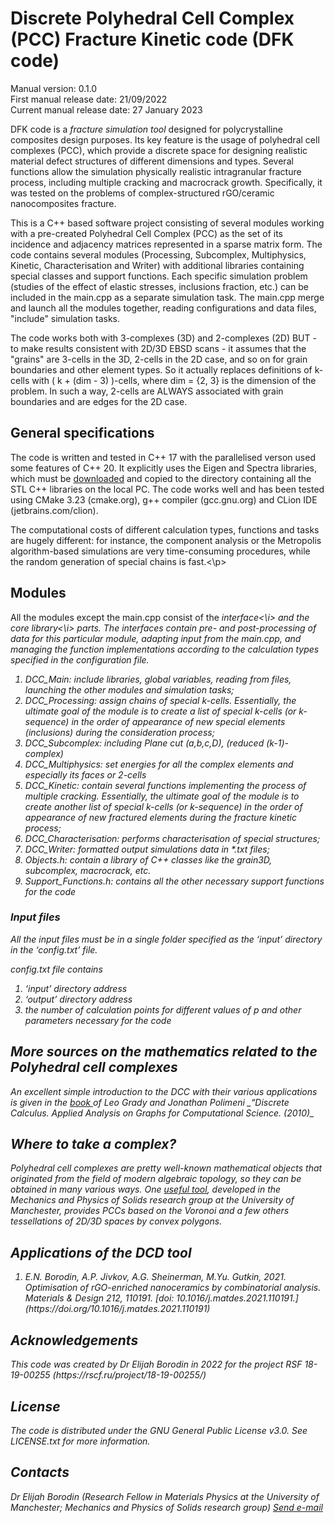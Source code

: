 <h1>Discrete Polyhedral Cell Complex (PCC) Fracture Kinetic code (DFK code)</h1>

Manual version: 0.1.0 <br>
First manual release date: 21/09/2022 <br>
Current manual release date: 27 January 2023 <br>

<p> DFK code is a <i> fracture simulation tool </i> designed for polycrystalline composites design purposes. Its key feature is the usage of polyhedral cell complexes (PCC), which provide a discrete space for designing realistic material defect structures of different dimensions and types. Several functions allow the simulation physically realistic intragranular fracture process, including multiple cracking and macrocrack growth. Specifically, it was tested on the problems of complex-structured rGO/ceramic nanocomposites fracture.
</p>

<p> This is a C++ based software project consisting of several modules working with a pre-created Polyhedral Cell Complex (PCC) as the set of its incidence and adjacency matrices represented in a sparse matrix form. The code contains several modules (Processing, Subcomplex, Multiphysics, Kinetic, Characterisation and Writer) with additional libraries containing special classes and support functions. Each specific simulation problem (studies of the effect of elastic stresses, inclusions fraction, etc.) can be included in the main.cpp as a separate simulation task. The main.cpp merge and launch all the modules together, reading configurations and data files, "include" simulation tasks.

The code works both with 3-complexes (3D) and 2-complexes (2D) BUT - to make results consistent with 2D/3D EBSD scans - it assumes that the "grains" are 3-cells in the 3D, 2-cells in the 2D case, and so on for grain boundaries and other element types. So it actually replaces definitions of k-cells with ( k + (dim - 3) )-cells, where dim = {2, 3} is the dimension of the problem. In such a way, 2-cells are ALWAYS associated with grain boundaries and are edges for the 2D case.
</p>
  
<h2>General specifications</h2>
  
<p>The code is written and tested in C++ 17 with the parallelised verson used some features of C++ 20. It explicitly uses the Eigen and Spectra libraries, which must be <a href="https://spectralib.org/download.html"> downloaded</a> and copied to the directory containing all the STL C++ libraries on the local PC. The code works well and has been tested using CMake 3.23 (cmake.org), g++ compiler (gcc.gnu.org) and CLion IDE (jetbrains.com/clion).

The computational costs of different calculation types, functions and tasks are hugely different: for instance, the component analysis or the Metropolis algorithm-based simulations are very time-consuming procedures, while the random generation of special chains is fast.<\p>
  
<h2>Modules</h2>
All the modules except the main.cpp consist of the <i>interface<\i> and the core <i>library<\i> parts. The interfaces contain pre- and post-processing of data for this particular module, adapting input from the main.cpp, and managing the function implementations according to the calculation types specified in the configuration file. 

<ol>
  <li>DCC_Main: include libraries, global variables, reading from files, launching the other modules and simulation tasks; </li>
  <li>DCC_Processing: assign chains of special k-cells. Essentially, the ultimate goal of the module is to create a list of special k-cells (or k-sequence) in the order of appearance of new special elements (<i>inclusions</i>) during the consideration process; </li>
  <li>DCC_Subcomplex: including Plane cut (a,b,c,D), (reduced (k-1)-complex)</li>
  <li>DCC_Multiphysics: set energies for all the complex elements and especially its faces or 2-cells </li>
  <li>DCC_Kinetic: contain several functions implementing the process of multiple cracking. Essentially, the ultimate goal of the module is to create another list of special k-cells (or k-sequence) in the order of appearance of new <i>fractured</i> elements during the fracture kinetic process;   </li>
  <li>DCC_Characterisation: performs characterisation of special structures; </li>
  <li>DCC_Writer: formatted output simulations data in *.txt files; </li>
  <li>Objects.h: contain a library of C++ classes like the grain3D, subcomplex, macrocrack, etc. </li>
  <li>Support_Functions.h: contains all the other necessary support functions for the code </li> 
</ol>

<h3> Input files </h3>
All the input files must be in a single folder specified as the ‘input’ directory in the ‘config.txt’ file.

<i>config.txt</i> file contains
<ol>
<li> ‘input’ directory address </li>
<li>  ‘output’ directory address </li>
<li>  the number of calculation points for different values of <i>p</i> and  other parameters necessary for the code </li>
</ol>

<h2> More sources on the mathematics related to the Polyhedral cell complexes</h2>
An excellent simple introduction to the DCC with their various applications is given in the <a href="https://link.springer.com/book/10.1007/978-1-84996-290-2" target="_blank"> book </a> of Leo Grady and Jonathan Polimeni _“Discrete Calculus. Applied Analysis on Graphs for Computational Science. (2010)_

<h2> Where to take a complex? </h2>
Polyhedral cell complexes are pretty well-known mathematical objects that originated from the field of modern algebraic topology, so they can be obtained in many various ways. One <a href="https://github.com/PRISBteam/Voronoi_DCC_Analyser" target="_blank">useful tool</a>, developed in the Mechanics and Physics of Solids research group at the University of Manchester, provides PCCs based on the Voronoi and a few others tessellations of 2D/3D spaces by convex polygons. 

<h2> Applications of the DСD tool </h2>
<ol>
<li> E.N. Borodin, A.P. Jivkov, A.G. Sheinerman, M.Yu. Gutkin, 2021. Optimisation of rGO-enriched nanoceramics by combinatorial analysis. Materials & Design 212, 110191. [doi: 10.1016/j.matdes.2021.110191.](https://doi.org/10.1016/j.matdes.2021.110191) </li>
</ol>

<h2> Acknowledgements </h2>
This code was created by Dr Elijah Borodin in 2022 for the project RSF 18-19-00255 (https://rscf.ru/project/18-19-00255/)

<h2> License </h2>
The code is distributed under the GNU General Public License v3.0. See LICENSE.txt for more information.

<h2> Contacts </h2>
Dr Elijah Borodin (Research Fellow in Materials Physics at the University of Manchester; Mechanics and Physics of Solids research group)
<a href="mailto: Elijah.Borodin@icloud.com" target="_blank"> Send e-mail</a> <br>
